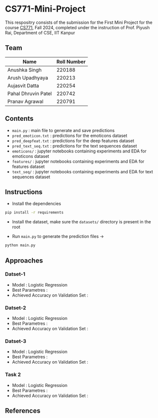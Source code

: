 # CS771-Mini-Project

This respositry consists of the submission for the First Mini Project for the course [CS771](https://web.cse.iitk.ac.in/users/piyush/courses/ml-autumn24/index.html), Fall 2024, completed under the instruction of Prof. Piyush Rai, Department of CSE, IIT Kanpur

## Team 

| **Name** | **Roll Number** |
|----------|-----------------|
| Anushka Singh | 220188 |
| Arush Upadhyaya | 220213 |
| Aujasvit Datta | 220254 |
| Pahal Dhruvin Patel | 220742 |
| Pranav Agrawal | 220791 |

## Contents

- `main.py` : main file to generate and save predictions
- `pred_emoticon.txt` : predictions for the emoticons dataset
- `pred_deepfeat.txt` : predictions for the deep features dataset
- `pred_text_seq.txt` : predictions for the text sequences dataset
- `emoticons/` : jupyter notebooks containing experiments and EDA for emoticons dataset
- `features/` : jupyter notebooks containing experiments and EDA for features dataset
- `text_seq/` : jupyter notebooks containing experiments and EDA for text sequences dataset

## Instructions

- Install the dependencies
```bash
pip install -r requirements
```

- Install the dataset, make sure the `datasets/` directory is present in the root

- Run `main.py` to generate the prediction files &rarr;
```bash
python main.py
```

## Approaches

### Datset-1

- Model : Logistic Regression
- Best Parametres : 
- Achieved Accuracy on Validation Set :

### Datset-2

- Model : Logistic Regression
- Best Parametres : 
- Achieved Accuracy on Validation Set :

### Datset-3

- Model : Logistic Regression
- Best Parametres : 
- Achieved Accuracy on Validation Set :

### Task 2
- Model : Logistic Regression
- Best Parametres : 
- Achieved Accuracy on Validation Set :

## References 

